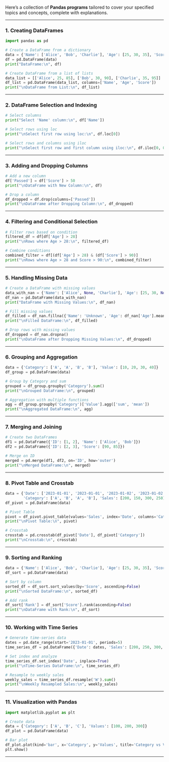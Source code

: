 Here’s a collection of **Pandas programs** tailored to cover your specified topics and concepts, complete with explanations. 

---

### **1. Creating DataFrames**
```python
import pandas as pd

# Create a DataFrame from a dictionary
data = {'Name': ['Alice', 'Bob', 'Charlie'], 'Age': [25, 30, 35], 'Score': [85, 90, 95]}
df = pd.DataFrame(data)
print("DataFrame:\n", df)

# Create DataFrame from a list of lists
data_list = [['Alice', 25, 85], ['Bob', 30, 90], ['Charlie', 35, 95]]
df_list = pd.DataFrame(data_list, columns=['Name', 'Age', 'Score'])
print("\nDataFrame from List:\n", df_list)
```

---

### **2. DataFrame Selection and Indexing**
```python
# Select columns
print("Select 'Name' column:\n", df['Name'])

# Select rows using loc
print("\nSelect first row using loc:\n", df.loc[0])

# Select rows and columns using iloc
print("\nSelect first row and first column using iloc:\n", df.iloc[0, 0])
```

---

### **3. Adding and Dropping Columns**
```python
# Add a new column
df['Passed'] = df['Score'] > 50
print("\nDataFrame with New Column:\n", df)

# Drop a column
df_dropped = df.drop(columns=['Passed'])
print("\nDataFrame after Dropping Column:\n", df_dropped)
```

---

### **4. Filtering and Conditional Selection**
```python
# Filter rows based on condition
filtered_df = df[df['Age'] > 28]
print("\nRows where Age > 28:\n", filtered_df)

# Combine conditions
combined_filter = df[(df['Age'] > 28) & (df['Score'] > 90)]
print("\nRows where Age > 28 and Score > 90:\n", combined_filter)
```

---

### **5. Handling Missing Data**
```python
# Create a DataFrame with missing values
data_with_nan = {'Name': ['Alice', None, 'Charlie'], 'Age': [25, 30, None], 'Score': [85, None, 95]}
df_nan = pd.DataFrame(data_with_nan)
print("DataFrame with Missing Values:\n", df_nan)

# Fill missing values
df_filled = df_nan.fillna({'Name': 'Unknown', 'Age': df_nan['Age'].mean(), 'Score': 50})
print("\nFilled DataFrame:\n", df_filled)

# Drop rows with missing values
df_dropped = df_nan.dropna()
print("\nDataFrame after Dropping Missing Values:\n", df_dropped)
```

---

### **6. Grouping and Aggregation**
```python
data = {'Category': ['A', 'A', 'B', 'B'], 'Value': [10, 20, 30, 40]}
df_group = pd.DataFrame(data)

# Group by Category and sum
grouped = df_group.groupby('Category').sum()
print("\nGrouped DataFrame:\n", grouped)

# Aggregation with multiple functions
agg = df_group.groupby('Category')['Value'].agg(['sum', 'mean'])
print("\nAggregated DataFrame:\n", agg)
```

---

### **7. Merging and Joining**
```python
# Create two DataFrames
df1 = pd.DataFrame({'ID': [1, 2], 'Name': ['Alice', 'Bob']})
df2 = pd.DataFrame({'ID': [2, 3], 'Score': [90, 85]})

# Merge on ID
merged = pd.merge(df1, df2, on='ID', how='outer')
print("\nMerged DataFrame:\n", merged)
```

---

### **8. Pivot Table and Crosstab**
```python
data = {'Date': ['2023-01-01', '2023-01-01', '2023-01-02', '2023-01-02'],
        'Category': ['A', 'B', 'A', 'B'], 'Sales': [200, 150, 300, 250]}
df_pivot = pd.DataFrame(data)

# Pivot Table
pivot = df_pivot.pivot_table(values='Sales', index='Date', columns='Category', aggfunc='sum')
print("\nPivot Table:\n", pivot)

# Crosstab
crosstab = pd.crosstab(df_pivot['Date'], df_pivot['Category'])
print("\nCrosstab:\n", crosstab)
```

---

### **9. Sorting and Ranking**
```python
data = {'Name': ['Alice', 'Bob', 'Charlie'], 'Age': [25, 30, 35], 'Score': [85, 95, 90]}
df_sort = pd.DataFrame(data)

# Sort by column
sorted_df = df_sort.sort_values(by='Score', ascending=False)
print("\nSorted DataFrame:\n", sorted_df)

# Add rank
df_sort['Rank'] = df_sort['Score'].rank(ascending=False)
print("\nDataFrame with Rank:\n", df_sort)
```

---

### **10. Working with Time Series**
```python
# Generate time-series data
dates = pd.date_range(start='2023-01-01', periods=5)
time_series_df = pd.DataFrame({'Date': dates, 'Sales': [200, 250, 300, 350, 400]})

# Set index and analyze
time_series_df.set_index('Date', inplace=True)
print("\nTime-Series DataFrame:\n", time_series_df)

# Resample to weekly sales
weekly_sales = time_series_df.resample('W').sum()
print("\nWeekly Resampled Sales:\n", weekly_sales)
```

---

### **11. Visualization with Pandas**
```python
import matplotlib.pyplot as plt

# Create data
data = {'Category': ['A', 'B', 'C'], 'Values': [100, 200, 300]}
df_plot = pd.DataFrame(data)

# Bar plot
df_plot.plot(kind='bar', x='Category', y='Values', title='Category vs Values')
plt.show()
```

---
